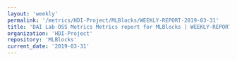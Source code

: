 ```yaml
---
layout: 'weekly'
permalink: '/metrics/HDI-Project/MLBlocks/WEEKLY-REPORT-2019-03-31'
title: 'DAI Lab OSS Metrics Metrics report for MLBlocks | WEEKLY-REPORT-2019-03-31'
organization: 'HDI-Project'
repository: 'MLBlocks'
current_date: '2019-03-31'
---
```


